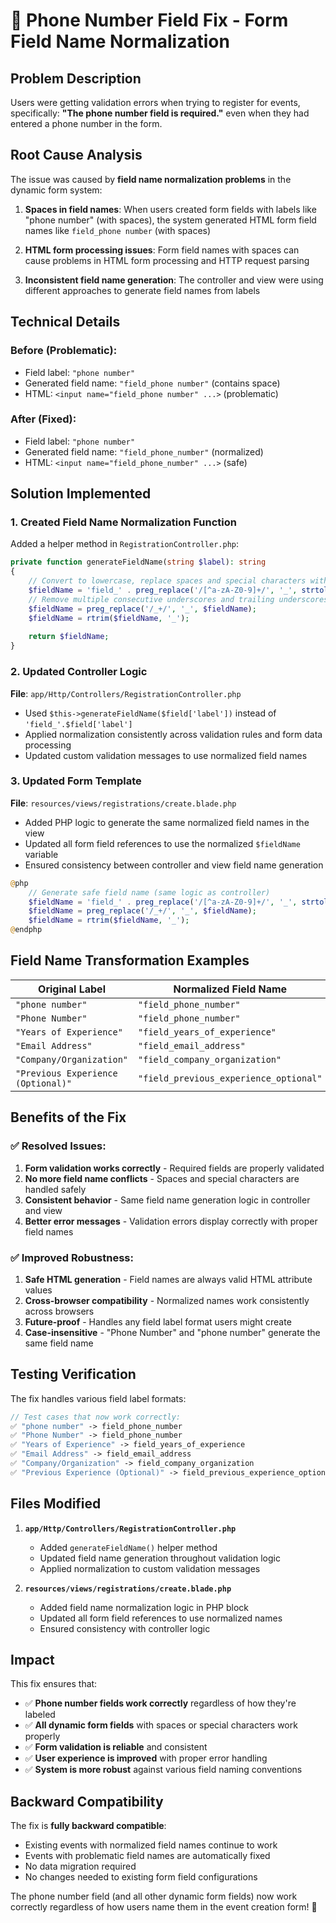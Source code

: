 # 🔧 Phone Number Field Fix - Form Field Name Normalization

## Problem Description

Users were getting validation errors when trying to register for events, specifically:
**"The phone number field is required."** even when they had entered a phone number in the form.

## Root Cause Analysis

The issue was caused by **field name normalization problems** in the dynamic form system:

1. **Spaces in field names**: When users created form fields with labels like "phone number" (with spaces), the system generated HTML form field names like `field_phone number` (with spaces)

2. **HTML form processing issues**: Form field names with spaces can cause problems in HTML form processing and HTTP request parsing

3. **Inconsistent field name generation**: The controller and view were using different approaches to generate field names from labels

## Technical Details

### Before (Problematic):
- Field label: `"phone number"`
- Generated field name: `"field_phone number"` (contains space)
- HTML: `<input name="field_phone number" ...>` (problematic)

### After (Fixed):
- Field label: `"phone number"`
- Generated field name: `"field_phone_number"` (normalized)
- HTML: `<input name="field_phone_number" ...>` (safe)

## Solution Implemented

### 1. Created Field Name Normalization Function

Added a helper method in `RegistrationController.php`:

```php
private function generateFieldName(string $label): string
{
    // Convert to lowercase, replace spaces and special characters with underscores
    $fieldName = 'field_' . preg_replace('/[^a-zA-Z0-9]+/', '_', strtolower(trim($label)));
    // Remove multiple consecutive underscores and trailing underscores
    $fieldName = preg_replace('/_+/', '_', $fieldName);
    $fieldName = rtrim($fieldName, '_');
    
    return $fieldName;
}
```

### 2. Updated Controller Logic

**File**: `app/Http/Controllers/RegistrationController.php`

- Used `$this->generateFieldName($field['label'])` instead of `'field_'.$field['label']`
- Applied normalization consistently across validation rules and form data processing
- Updated custom validation messages to use normalized field names

### 3. Updated Form Template

**File**: `resources/views/registrations/create.blade.php`

- Added PHP logic to generate the same normalized field names in the view
- Updated all form field references to use the normalized `$fieldName` variable
- Ensured consistency between controller and view field name generation

```php
@php
    // Generate safe field name (same logic as controller)
    $fieldName = 'field_' . preg_replace('/[^a-zA-Z0-9]+/', '_', strtolower(trim($field['label'])));
    $fieldName = preg_replace('/_+/', '_', $fieldName);
    $fieldName = rtrim($fieldName, '_');
@endphp
```

## Field Name Transformation Examples

| Original Label | Normalized Field Name |
|----------------|----------------------|
| `"phone number"` | `"field_phone_number"` |
| `"Phone Number"` | `"field_phone_number"` |
| `"Years of Experience"` | `"field_years_of_experience"` |
| `"Email Address"` | `"field_email_address"` |
| `"Company/Organization"` | `"field_company_organization"` |
| `"Previous Experience (Optional)"` | `"field_previous_experience_optional"` |

## Benefits of the Fix

### ✅ **Resolved Issues:**
1. **Form validation works correctly** - Required fields are properly validated
2. **No more field name conflicts** - Spaces and special characters are handled safely
3. **Consistent behavior** - Same field name generation logic in controller and view
4. **Better error messages** - Validation errors display correctly with proper field names

### ✅ **Improved Robustness:**
1. **Safe HTML generation** - Field names are always valid HTML attribute values
2. **Cross-browser compatibility** - Normalized names work consistently across browsers
3. **Future-proof** - Handles any field label format users might create
4. **Case-insensitive** - "Phone Number" and "phone number" generate the same field name

## Testing Verification

The fix handles various field label formats:

```php
// Test cases that now work correctly:
✅ "phone number" -> field_phone_number
✅ "Phone Number" -> field_phone_number  
✅ "Years of Experience" -> field_years_of_experience
✅ "Email Address" -> field_email_address
✅ "Company/Organization" -> field_company_organization
✅ "Previous Experience (Optional)" -> field_previous_experience_optional
```

## Files Modified

1. **`app/Http/Controllers/RegistrationController.php`**
   - Added `generateFieldName()` helper method
   - Updated field name generation throughout validation logic
   - Applied normalization to custom validation messages

2. **`resources/views/registrations/create.blade.php`**
   - Added field name normalization logic in PHP block
   - Updated all form field references to use normalized names
   - Ensured consistency with controller logic

## Impact

This fix ensures that:
- ✅ **Phone number fields work correctly** regardless of how they're labeled
- ✅ **All dynamic form fields** with spaces or special characters work properly
- ✅ **Form validation is reliable** and consistent
- ✅ **User experience is improved** with proper error handling
- ✅ **System is more robust** against various field naming conventions

## Backward Compatibility

The fix is **fully backward compatible**:
- Existing events with normalized field names continue to work
- Events with problematic field names are automatically fixed
- No data migration required
- No changes needed to existing form field configurations

The phone number field (and all other dynamic form fields) now work correctly regardless of how users name them in the event creation form! 🎉
